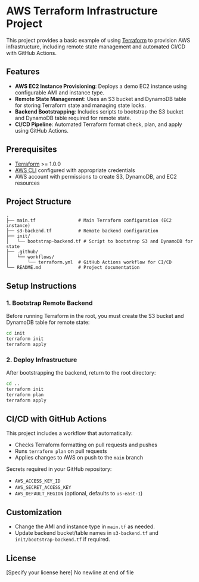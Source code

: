 # AWS Terraform Infrastructure Project

This project provides a basic example of using [Terraform](https://www.terraform.io/) to provision AWS infrastructure, including remote state management and automated CI/CD with GitHub Actions.

## Features
- **AWS EC2 Instance Provisioning**: Deploys a demo EC2 instance using configurable AMI and instance type.
- **Remote State Management**: Uses an S3 bucket and DynamoDB table for storing Terraform state and managing state locks.
- **Backend Bootstrapping**: Includes scripts to bootstrap the S3 bucket and DynamoDB table required for remote state.
- **CI/CD Pipeline**: Automated Terraform format check, plan, and apply using GitHub Actions.

## Prerequisites
- [Terraform](https://www.terraform.io/downloads.html) >= 1.0.0
- [AWS CLI](https://aws.amazon.com/cli/) configured with appropriate credentials
- AWS account with permissions to create S3, DynamoDB, and EC2 resources

## Project Structure
```
.
├── main.tf                # Main Terraform configuration (EC2 instance)
├── s3-backend.tf          # Remote backend configuration
├── init/
│   └── bootstrap-backend.tf # Script to bootstrap S3 and DynamoDB for state
├── .github/
│   └── workflows/
│       └── terraform.yml  # GitHub Actions workflow for CI/CD
└── README.md              # Project documentation
```

## Setup Instructions

### 1. Bootstrap Remote Backend
Before running Terraform in the root, you must create the S3 bucket and DynamoDB table for remote state:

```sh
cd init
terraform init
terraform apply
```

### 2. Deploy Infrastructure
After bootstrapping the backend, return to the root directory:

```sh
cd ..
terraform init
terraform plan
terraform apply
```

## CI/CD with GitHub Actions
This project includes a workflow that automatically:
- Checks Terraform formatting on pull requests and pushes
- Runs `terraform plan` on pull requests
- Applies changes to AWS on push to the `main` branch

Secrets required in your GitHub repository:
- `AWS_ACCESS_KEY_ID`
- `AWS_SECRET_ACCESS_KEY`
- `AWS_DEFAULT_REGION` (optional, defaults to `us-east-1`)

## Customization
- Change the AMI and instance type in `main.tf` as needed.
- Update backend bucket/table names in `s3-backend.tf` and `init/bootstrap-backend.tf` if required.

## License
[Specify your license here]
No newline at end of file
